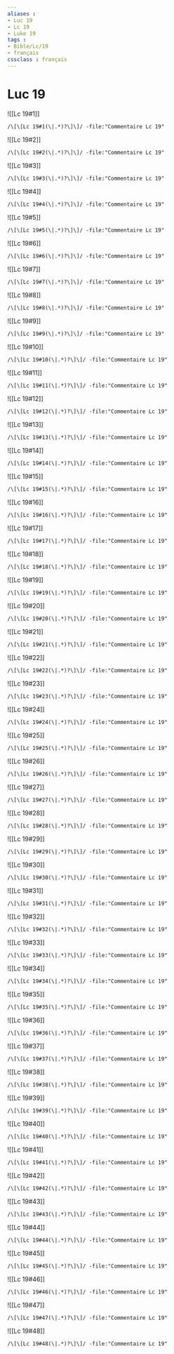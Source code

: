 ```yaml
---
aliases : 
- Luc 19
- Lc 19
- Luke 19
tags : 
- Bible/Lc/19
- français
cssclass : français
---
```


# Luc 19

![[Lc 19#1]]

```query
/\[\[Lc 19#1(\|.*)?\]\]/ -file:"Commentaire Lc 19"
```

![[Lc 19#2]]

```query
/\[\[Lc 19#2(\|.*)?\]\]/ -file:"Commentaire Lc 19"
```

![[Lc 19#3]]

```query
/\[\[Lc 19#3(\|.*)?\]\]/ -file:"Commentaire Lc 19"
```

![[Lc 19#4]]

```query
/\[\[Lc 19#4(\|.*)?\]\]/ -file:"Commentaire Lc 19"
```

![[Lc 19#5]]

```query
/\[\[Lc 19#5(\|.*)?\]\]/ -file:"Commentaire Lc 19"
```

![[Lc 19#6]]

```query
/\[\[Lc 19#6(\|.*)?\]\]/ -file:"Commentaire Lc 19"
```

![[Lc 19#7]]

```query
/\[\[Lc 19#7(\|.*)?\]\]/ -file:"Commentaire Lc 19"
```

![[Lc 19#8]]

```query
/\[\[Lc 19#8(\|.*)?\]\]/ -file:"Commentaire Lc 19"
```

![[Lc 19#9]]

```query
/\[\[Lc 19#9(\|.*)?\]\]/ -file:"Commentaire Lc 19"
```

![[Lc 19#10]]

```query
/\[\[Lc 19#10(\|.*)?\]\]/ -file:"Commentaire Lc 19"
```

![[Lc 19#11]]

```query
/\[\[Lc 19#11(\|.*)?\]\]/ -file:"Commentaire Lc 19"
```

![[Lc 19#12]]

```query
/\[\[Lc 19#12(\|.*)?\]\]/ -file:"Commentaire Lc 19"
```

![[Lc 19#13]]

```query
/\[\[Lc 19#13(\|.*)?\]\]/ -file:"Commentaire Lc 19"
```

![[Lc 19#14]]

```query
/\[\[Lc 19#14(\|.*)?\]\]/ -file:"Commentaire Lc 19"
```

![[Lc 19#15]]

```query
/\[\[Lc 19#15(\|.*)?\]\]/ -file:"Commentaire Lc 19"
```

![[Lc 19#16]]

```query
/\[\[Lc 19#16(\|.*)?\]\]/ -file:"Commentaire Lc 19"
```

![[Lc 19#17]]

```query
/\[\[Lc 19#17(\|.*)?\]\]/ -file:"Commentaire Lc 19"
```

![[Lc 19#18]]

```query
/\[\[Lc 19#18(\|.*)?\]\]/ -file:"Commentaire Lc 19"
```

![[Lc 19#19]]

```query
/\[\[Lc 19#19(\|.*)?\]\]/ -file:"Commentaire Lc 19"
```

![[Lc 19#20]]

```query
/\[\[Lc 19#20(\|.*)?\]\]/ -file:"Commentaire Lc 19"
```

![[Lc 19#21]]

```query
/\[\[Lc 19#21(\|.*)?\]\]/ -file:"Commentaire Lc 19"
```

![[Lc 19#22]]

```query
/\[\[Lc 19#22(\|.*)?\]\]/ -file:"Commentaire Lc 19"
```

![[Lc 19#23]]

```query
/\[\[Lc 19#23(\|.*)?\]\]/ -file:"Commentaire Lc 19"
```

![[Lc 19#24]]

```query
/\[\[Lc 19#24(\|.*)?\]\]/ -file:"Commentaire Lc 19"
```

![[Lc 19#25]]

```query
/\[\[Lc 19#25(\|.*)?\]\]/ -file:"Commentaire Lc 19"
```

![[Lc 19#26]]

```query
/\[\[Lc 19#26(\|.*)?\]\]/ -file:"Commentaire Lc 19"
```

![[Lc 19#27]]

```query
/\[\[Lc 19#27(\|.*)?\]\]/ -file:"Commentaire Lc 19"
```

![[Lc 19#28]]

```query
/\[\[Lc 19#28(\|.*)?\]\]/ -file:"Commentaire Lc 19"
```

![[Lc 19#29]]

```query
/\[\[Lc 19#29(\|.*)?\]\]/ -file:"Commentaire Lc 19"
```

![[Lc 19#30]]

```query
/\[\[Lc 19#30(\|.*)?\]\]/ -file:"Commentaire Lc 19"
```

![[Lc 19#31]]

```query
/\[\[Lc 19#31(\|.*)?\]\]/ -file:"Commentaire Lc 19"
```

![[Lc 19#32]]

```query
/\[\[Lc 19#32(\|.*)?\]\]/ -file:"Commentaire Lc 19"
```

![[Lc 19#33]]

```query
/\[\[Lc 19#33(\|.*)?\]\]/ -file:"Commentaire Lc 19"
```

![[Lc 19#34]]

```query
/\[\[Lc 19#34(\|.*)?\]\]/ -file:"Commentaire Lc 19"
```

![[Lc 19#35]]

```query
/\[\[Lc 19#35(\|.*)?\]\]/ -file:"Commentaire Lc 19"
```

![[Lc 19#36]]

```query
/\[\[Lc 19#36(\|.*)?\]\]/ -file:"Commentaire Lc 19"
```

![[Lc 19#37]]

```query
/\[\[Lc 19#37(\|.*)?\]\]/ -file:"Commentaire Lc 19"
```

![[Lc 19#38]]

```query
/\[\[Lc 19#38(\|.*)?\]\]/ -file:"Commentaire Lc 19"
```

![[Lc 19#39]]

```query
/\[\[Lc 19#39(\|.*)?\]\]/ -file:"Commentaire Lc 19"
```

![[Lc 19#40]]

```query
/\[\[Lc 19#40(\|.*)?\]\]/ -file:"Commentaire Lc 19"
```

![[Lc 19#41]]

```query
/\[\[Lc 19#41(\|.*)?\]\]/ -file:"Commentaire Lc 19"
```

![[Lc 19#42]]

```query
/\[\[Lc 19#42(\|.*)?\]\]/ -file:"Commentaire Lc 19"
```

![[Lc 19#43]]

```query
/\[\[Lc 19#43(\|.*)?\]\]/ -file:"Commentaire Lc 19"
```

![[Lc 19#44]]

```query
/\[\[Lc 19#44(\|.*)?\]\]/ -file:"Commentaire Lc 19"
```

![[Lc 19#45]]

```query
/\[\[Lc 19#45(\|.*)?\]\]/ -file:"Commentaire Lc 19"
```

![[Lc 19#46]]

```query
/\[\[Lc 19#46(\|.*)?\]\]/ -file:"Commentaire Lc 19"
```

![[Lc 19#47]]

```query
/\[\[Lc 19#47(\|.*)?\]\]/ -file:"Commentaire Lc 19"
```

![[Lc 19#48]]

```query
/\[\[Lc 19#48(\|.*)?\]\]/ -file:"Commentaire Lc 19"
```

